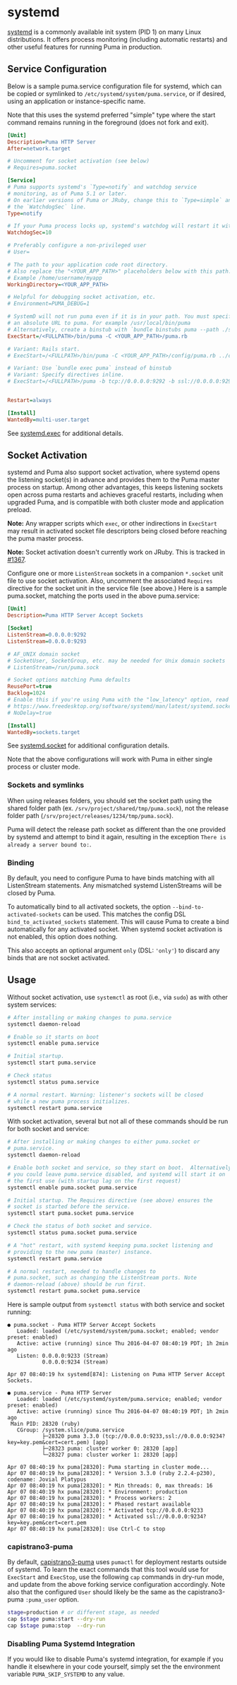 # systemd

[systemd](https://www.freedesktop.org/wiki/Software/systemd/) is a commonly
available init system (PID 1) on many Linux distributions. It offers process
monitoring (including automatic restarts) and other useful features for running
Puma in production.

## Service Configuration

Below is a sample puma.service configuration file for systemd, which can be
copied or symlinked to `/etc/systemd/system/puma.service`, or if desired, using
an application or instance-specific name.

Note that this uses the systemd preferred "simple" type where the start command
remains running in the foreground (does not fork and exit).

~~~~ ini
[Unit]
Description=Puma HTTP Server
After=network.target

# Uncomment for socket activation (see below)
# Requires=puma.socket

[Service]
# Puma supports systemd's `Type=notify` and watchdog service
# monitoring, as of Puma 5.1 or later.
# On earlier versions of Puma or JRuby, change this to `Type=simple` and remove
# the `WatchdogSec` line.
Type=notify

# If your Puma process locks up, systemd's watchdog will restart it within seconds.
WatchdogSec=10

# Preferably configure a non-privileged user
# User=

# The path to your application code root directory.
# Also replace the "<YOUR_APP_PATH>" placeholders below with this path.
# Example /home/username/myapp
WorkingDirectory=<YOUR_APP_PATH>

# Helpful for debugging socket activation, etc.
# Environment=PUMA_DEBUG=1

# SystemD will not run puma even if it is in your path. You must specify
# an absolute URL to puma. For example /usr/local/bin/puma
# Alternatively, create a binstub with `bundle binstubs puma --path ./sbin` in the WorkingDirectory
ExecStart=/<FULLPATH>/bin/puma -C <YOUR_APP_PATH>/puma.rb

# Variant: Rails start.
# ExecStart=/<FULLPATH>/bin/puma -C <YOUR_APP_PATH>/config/puma.rb ../config.ru

# Variant: Use `bundle exec puma` instead of binstub
# Variant: Specify directives inline.
# ExecStart=/<FULLPATH>/puma -b tcp://0.0.0.0:9292 -b ssl://0.0.0.0:9293?key=key.pem&cert=cert.pem


Restart=always

[Install]
WantedBy=multi-user.target
~~~~

See
[systemd.exec](https://www.freedesktop.org/software/systemd/man/systemd.exec.html)
for additional details.

## Socket Activation

systemd and Puma also support socket activation, where systemd opens the
listening socket(s) in advance and provides them to the Puma master process on
startup. Among other advantages, this keeps listening sockets open across puma
restarts and achieves graceful restarts, including when upgraded Puma, and is
compatible with both cluster mode and application preload.

**Note:** Any wrapper scripts which `exec`, or other indirections in `ExecStart`
may result in activated socket file descriptors being closed before reaching the
puma master process.

**Note:** Socket activation doesn't currently work on JRuby. This is tracked in
[#1367].

Configure one or more `ListenStream` sockets in a companion `*.socket` unit file
to use socket activation. Also, uncomment the associated `Requires` directive
for the socket unit in the service file (see above.) Here is a sample
puma.socket, matching the ports used in the above puma.service:

~~~~ ini
[Unit]
Description=Puma HTTP Server Accept Sockets

[Socket]
ListenStream=0.0.0.0:9292
ListenStream=0.0.0.0:9293

# AF_UNIX domain socket
# SocketUser, SocketGroup, etc. may be needed for Unix domain sockets
# ListenStream=/run/puma.sock

# Socket options matching Puma defaults
ReusePort=true
Backlog=1024
# Enable this if you're using Puma with the "low_latency" option, read more in Puma DSL docs and systemd docs:
# https://www.freedesktop.org/software/systemd/man/latest/systemd.socket.html#NoDelay=
# NoDelay=true

[Install]
WantedBy=sockets.target
~~~~

See
[systemd.socket](https://www.freedesktop.org/software/systemd/man/systemd.socket.html)
for additional configuration details.

Note that the above configurations will work with Puma in either single process
or cluster mode.

### Sockets and symlinks

When using releases folders, you should set the socket path using the shared
folder path (ex. `/srv/project/shared/tmp/puma.sock`), not the release folder
path (`/srv/project/releases/1234/tmp/puma.sock`).

Puma will detect the release path socket as different than the one provided by
systemd and attempt to bind it again, resulting in the exception `There is
already a server bound to:`.

### Binding

By default, you need to configure Puma to have binds matching with all
ListenStream statements. Any mismatched systemd ListenStreams will be closed by
Puma.

To automatically bind to all activated sockets, the option
`--bind-to-activated-sockets` can be used. This matches the config DSL
`bind_to_activated_sockets` statement. This will cause Puma to create a bind
automatically for any activated socket. When systemd socket activation is not
enabled, this option does nothing.

This also accepts an optional argument `only` (DSL: `'only'`) to discard any
binds that are not socket activated.

## Usage

Without socket activation, use `systemctl` as root (i.e., via `sudo`) as with
other system services:

~~~~ sh
# After installing or making changes to puma.service
systemctl daemon-reload

# Enable so it starts on boot
systemctl enable puma.service

# Initial startup.
systemctl start puma.service

# Check status
systemctl status puma.service

# A normal restart. Warning: listener's sockets will be closed
# while a new puma process initializes.
systemctl restart puma.service
~~~~

With socket activation, several but not all of these commands should be run for
both socket and service:

~~~~ sh
# After installing or making changes to either puma.socket or
# puma.service.
systemctl daemon-reload

# Enable both socket and service, so they start on boot.  Alternatively
# you could leave puma.service disabled, and systemd will start it on
# the first use (with startup lag on the first request)
systemctl enable puma.socket puma.service

# Initial startup. The Requires directive (see above) ensures the
# socket is started before the service.
systemctl start puma.socket puma.service

# Check the status of both socket and service.
systemctl status puma.socket puma.service

# A "hot" restart, with systemd keeping puma.socket listening and
# providing to the new puma (master) instance.
systemctl restart puma.service

# A normal restart, needed to handle changes to
# puma.socket, such as changing the ListenStream ports. Note
# daemon-reload (above) should be run first.
systemctl restart puma.socket puma.service
~~~~

Here is sample output from `systemctl status` with both service and socket
running:

~~~~
● puma.socket - Puma HTTP Server Accept Sockets
   Loaded: loaded (/etc/systemd/system/puma.socket; enabled; vendor preset: enabled)
   Active: active (running) since Thu 2016-04-07 08:40:19 PDT; 1h 2min ago
   Listen: 0.0.0.0:9233 (Stream)
           0.0.0.0:9234 (Stream)

Apr 07 08:40:19 hx systemd[874]: Listening on Puma HTTP Server Accept Sockets.

● puma.service - Puma HTTP Server
   Loaded: loaded (/etc/systemd/system/puma.service; enabled; vendor preset: enabled)
   Active: active (running) since Thu 2016-04-07 08:40:19 PDT; 1h 2min ago
 Main PID: 28320 (ruby)
   CGroup: /system.slice/puma.service
           ├─28320 puma 3.3.0 (tcp://0.0.0.0:9233,ssl://0.0.0.0:9234?key=key.pem&cert=cert.pem) [app]
           ├─28323 puma: cluster worker 0: 28320 [app]
           └─28327 puma: cluster worker 1: 28320 [app]

Apr 07 08:40:19 hx puma[28320]: Puma starting in cluster mode...
Apr 07 08:40:19 hx puma[28320]: * Version 3.3.0 (ruby 2.2.4-p230), codename: Jovial Platypus
Apr 07 08:40:19 hx puma[28320]: * Min threads: 0, max threads: 16
Apr 07 08:40:19 hx puma[28320]: * Environment: production
Apr 07 08:40:19 hx puma[28320]: * Process workers: 2
Apr 07 08:40:19 hx puma[28320]: * Phased restart available
Apr 07 08:40:19 hx puma[28320]: * Activated tcp://0.0.0.0:9233
Apr 07 08:40:19 hx puma[28320]: * Activated ssl://0.0.0.0:9234?key=key.pem&cert=cert.pem
Apr 07 08:40:19 hx puma[28320]: Use Ctrl-C to stop
~~~~

### capistrano3-puma

By default, [capistrano3-puma](https://github.com/seuros/capistrano-puma) uses
`pumactl` for deployment restarts outside of systemd. To learn the exact
commands that this tool would use for `ExecStart` and `ExecStop`, use the
following `cap` commands in dry-run mode, and update from the above forking
service configuration accordingly. Note also that the configured `User` should
likely be the same as the capistrano3-puma `:puma_user` option.

~~~~ sh
stage=production # or different stage, as needed
cap $stage puma:start --dry-run
cap $stage puma:stop  --dry-run
~~~~

### Disabling Puma Systemd Integration

If you would like to disable Puma's systemd integration, for example if you handle it elsewhere
in your code yourself, simply set the the environment variable `PUMA_SKIP_SYSTEMD` to any value.



[Restart]: https://www.freedesktop.org/software/systemd/man/systemd.service.html#Restart=
[#1367]: https://github.com/puma/puma/issues/1367
[#1499]: https://github.com/puma/puma/issues/1499
